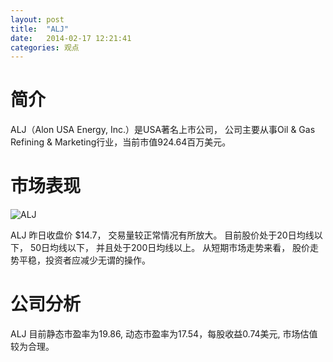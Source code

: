 ```yaml
---
layout: post
title:  "ALJ"
date:   2014-02-17 12:21:41
categories: 观点
---
```


# 简介
ALJ（Alon USA Energy, Inc.）是USA著名上市公司，
公司主要从事Oil & Gas Refining & Marketing行业，当前市值924.64百万美元。

# 市场表现

![ALJ](http://finviz.com/chart.ashx?t=ALJ&ty=c&ta=1&p=d&s=l)

ALJ 昨日收盘价 $14.7，
交易量较正常情况有所放大。
目前股价处于20日均线以下，
50日均线以下，
并且处于200日均线以上。
从短期市场走势来看，
股价走势平稳，投资者应减少无谓的操作。

# 公司分析
ALJ 目前静态市盈率为19.86, 动态市盈率为17.54，每股收益0.74美元,
市场估值较为合理。
